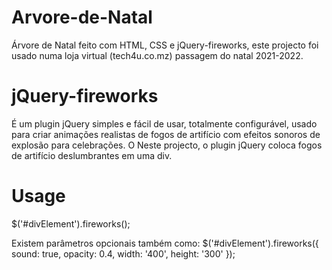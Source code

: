 # Arvore-de-Natal
 Árvore de Natal feito com HTML, CSS e jQuery-fireworks, este projecto foi usado numa loja virtual (tech4u.co.mz) passagem do natal 2021-2022.

 # jQuery-fireworks
É um plugin jQuery simples e fácil de usar, totalmente configurável, usado para criar animações realistas de fogos de artifício com efeitos sonoros de explosão para celebrações. O Neste projecto, o plugin jQuery coloca fogos de artifício deslumbrantes em uma div.

# Usage
$('#divElement').fireworks();

Existem parâmetros opcionais também como:
$('#divElement').fireworks({
    sound: true,
    opacity: 0.4,
    width: '400',
    height: '300'
}); 

